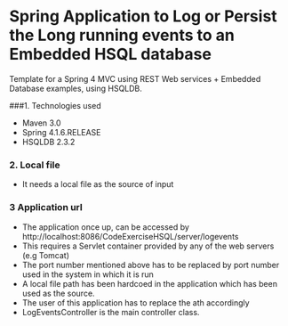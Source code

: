 Spring Application to Log or Persist the Long running events to an Embedded HSQL database
===============================
Template for a Spring 4 MVC using REST Web services + Embedded Database examples, using HSQLDB.

###1. Technologies used
* Maven 3.0
* Spring 4.1.6.RELEASE
* HSQLDB 2.3.2

### 2. Local file
* It  needs a local file as the source of input 

### 3 Application url
* The application once up, can  be accessed by http://localhost:8086/CodeExerciseHSQL/server/logevents
* This requires a Servlet container provided by any of the web servers (e.g Tomcat)
* The port number mentioned above has to be replaced by port number used in the system in which it is run
* A local file path has been hardcoed in the application which has been used as the source. 
* The user of this application has to replace the ath accordingly
* LogEventsController is the main controller class.


